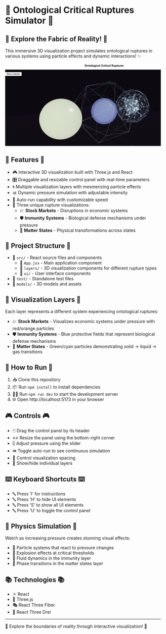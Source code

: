 ﻿# 🌌 Ontological Critical Ruptures Simulator 🌌

## 🌠 Explore the Fabric of Reality! 🌠

This immersive 3D visualization project simulates ontological ruptures in various systems using particle effects and dynamic interactions! ✨

![Critical Ruptures](src/media/screenshot.PNG) 

## 🔮 Features 🔮

- 🎮 Interactive 3D visualization built with Three.js and React
- 🎛️ Draggable and resizable control panel with real-time parameters
- 🌀 Multiple visualization layers with mesmerizing particle effects
- 📊 Dynamic pressure simulation with adjustable intensity
- 🔄 Auto-run capability with customizable speed
- 🧪 Three unique rupture visualizations:
  - 💹 **Stock Markets** - Disruptions in economic systems
  - 🛡️ **Immunity Systems** - Biological defense mechanisms under pressure
  - 🔬 **Matter States** - Physical transformations across states

## 🧩 Project Structure 🧩

- 📁 `src/` - React source files and components
  - 📄 `App.jsx` - Main application component
  - 📁 `layers/` - 3D visualization components for different rupture types
  - 📁 `ui/` - User interface components
- 📁 `test/` - Standalone test files
- 📁 `models/` - 3D models and assets

## 🌟 Visualization Layers 🌟

Each layer represents a different system experiencing ontological ruptures:

- 💹 **Stock Markets** - Visualizes economic systems under pressure with red/orange particles
- 🛡️ **Immunity Systems** - Blue protective fields that represent biological defense mechanisms
- 🔬 **Matter States** - Green/cyan particles demonstrating solid → liquid → gas transitions

## 🚀 How to Run 🚀

1. 📥 Clone this repository
2. 📦 Run `npm install` to install dependencies 
3. 🏃‍♂️ Run `npm run dev` to start the development server
4. 🌐 Open http://localhost:5173 in your browser

## 🎮 Controls 🎮

- 🖱️ Drag the control panel by its header
- ↔️ Resize the panel using the bottom-right corner
- 🎚️ Adjust pressure using the slider
- ⏯️ Toggle auto-run to see continuous simulation
- 📏 Control visualization spacing
- 🎯 Show/hide individual layers

## ⌨️ Keyboard Shortcuts ⌨️

- 🔤 Press 'I' for instructions
- 🔤 Press 'H' to hide UI elements
- 🔤 Press 'S' to show all UI elements
- 🔤 Press 'U' to toggle the control panel

## 🧪 Physics Simulation 🧪

Watch as increasing pressure creates stunning visual effects:
- 💢 Particle systems that react to pressure changes
- 💫 Explosion effects at critical thresholds
- 🌊 Fluid dynamics in the immunity layer
- 🔄 Phase transitions in the matter states layer

## 📚 Technologies 📚

- ⚛️ React
- 🔺 Three.js
- 🎭 React Three Fiber
- 🧰 React Three Drei

---

🌌 Explore the boundaries of reality through interactive visualization! 🌌
